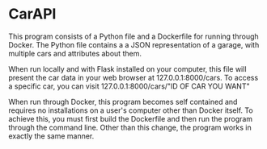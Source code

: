 # CarAPI
This program consists of a Python file and a Dockerfile for running through Docker. 
The Python file contains a a JSON representation of a garage, with multiple cars and attributes about them. 

When run locally and with Flask installed on your computer, this file will present the car data in your web browser at 127.0.0.1:8000/cars.
To access a specific car, you can visit 127.0.0.1:8000/cars/"ID OF CAR YOU WANT"

When run through Docker, this program becomes self contained and requires no installations on a user's computer other than Docker itself.
To achieve this, you must first build the Dockerfile and then run the program through the command line.
Other than this change, the program works in exactly the same manner.
